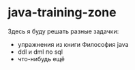 # java-training-zone

Здесь я буду решать разные задачки:
- упражнения из книги Философия java
- ddl и dml по sql
- что-нибудь ещё
